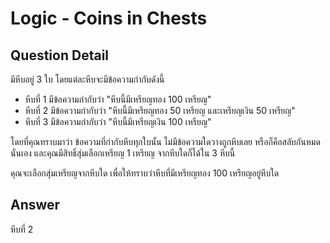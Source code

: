 # Logic - Coins in Chests
## Question Detail
มีหีบอยู่ 3 ใบ โดยแต่ละหีบจะมีข้อความกำกับดังนี้

- หีบที่ 1 มีข้อความกำกับว่า "หีบนี้มีเหรียญทอง 100 เหรียญ"
- หีบที่ 2 มีข้อความกำกับว่า "หีบนี้มีเหรียญทอง 50 เหรียญ และเหรียญเงิน 50 เหรียญ"
- หีบที่ 3 มีข้อความกำกับว่า "หีบนี้มีเหรียญเงิน 100 เหรียญ"

โดยที่คุณทราบมาว่า ข้อความที่กำกับหีบทุกใบนั้น ไม่มีข้อความใดวางถูกหีบเลย หรือก็คือสลับกันหมดนั่นเอง และคุณมีสิทธิ์สุ่มเลือกเหรียญ 1 เหรียญ จากหีบใดก็ได้ใน 3 หีบนี้

คุณจะเลือกสุ่มเหรียญจากหีบใด เพื่อให้ทราบว่าหีบที่มีเหรียญทอง 100 เหรียญอยู่หีบใด

## Answer
หีบที่ 2
